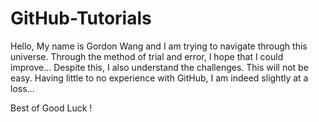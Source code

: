 # GitHub-Tutorials
Hello,
My name is Gordon Wang and I am trying to navigate through this universe.
Through the method of trial and error, I hope that I could improve...
Despite this, I also understand the challenges. This will not be easy.
Having little to no experience with GitHub, I am indeed slightly at a loss...


Best of Good Luck !
